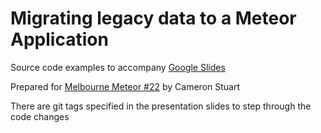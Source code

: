 # Migrating legacy data to a Meteor Application

Source code examples to accompany [Google Slides](https://docs.google.com/presentation/d/1bwcvMLBo70jeSwG5qlekNaMxFgsUiFKhzW5Wi5Ks00k/edit?usp=sharing)

Prepared for [Melbourne Meteor #22](http://www.meetup.com/Meteor-Melbourne/events/223647433/) by Cameron Stuart 

There are git tags specified in the presentation slides to step through the code changes

